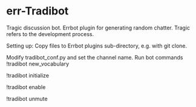 # err-Tradibot
Tragic discussion bot. Errbot plugin for generating random chatter. Tragic refers to the development process.

Setting up:
Copy files to Errbot plugins sub-directory, e.g. with git clone.

Modify tradibot_conf.py and set the channel name. 
Run bot commands 
!tradibot new_vocabulary

!tradibot initialize

!tradibot enable

!tradibot unmute

